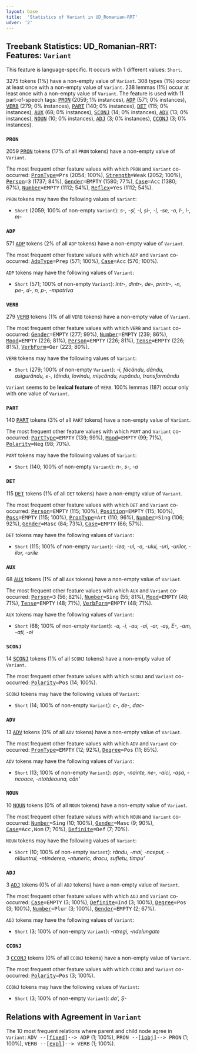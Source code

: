 ```yaml
---
layout: base
title:  'Statistics of Variant in UD_Romanian-RRT'
udver: '2'
---
```


## Treebank Statistics: UD_Romanian-RRT: Features: `Variant`

This feature is language-specific.
It occurs with 1 different values: `Short`.

3275 tokens (1%) have a non-empty value of `Variant`.
308 types (1%) occur at least once with a non-empty value of `Variant`.
238 lemmas (1%) occur at least once with a non-empty value of `Variant`.
The feature is used with 11 part-of-speech tags: <tt><a href="ro_rrt-pos-PRON.html">PRON</a></tt> (2059; 1% instances), <tt><a href="ro_rrt-pos-ADP.html">ADP</a></tt> (571; 0% instances), <tt><a href="ro_rrt-pos-VERB.html">VERB</a></tt> (279; 0% instances), <tt><a href="ro_rrt-pos-PART.html">PART</a></tt> (140; 0% instances), <tt><a href="ro_rrt-pos-DET.html">DET</a></tt> (115; 0% instances), <tt><a href="ro_rrt-pos-AUX.html">AUX</a></tt> (68; 0% instances), <tt><a href="ro_rrt-pos-SCONJ.html">SCONJ</a></tt> (14; 0% instances), <tt><a href="ro_rrt-pos-ADV.html">ADV</a></tt> (13; 0% instances), <tt><a href="ro_rrt-pos-NOUN.html">NOUN</a></tt> (10; 0% instances), <tt><a href="ro_rrt-pos-ADJ.html">ADJ</a></tt> (3; 0% instances), <tt><a href="ro_rrt-pos-CCONJ.html">CCONJ</a></tt> (3; 0% instances).

### `PRON`

2059 <tt><a href="ro_rrt-pos-PRON.html">PRON</a></tt> tokens (17% of all `PRON` tokens) have a non-empty value of `Variant`.

The most frequent other feature values with which `PRON` and `Variant` co-occurred: <tt><a href="ro_rrt-feat-PronType.html">PronType</a></tt><tt>=Prs</tt> (2054; 100%), <tt><a href="ro_rrt-feat-Strength.html">Strength</a></tt><tt>=Weak</tt> (2052; 100%), <tt><a href="ro_rrt-feat-Person.html">Person</a></tt><tt>=3</tt> (1737; 84%), <tt><a href="ro_rrt-feat-Gender.html">Gender</a></tt><tt>=EMPTY</tt> (1580; 77%), <tt><a href="ro_rrt-feat-Case.html">Case</a></tt><tt>=Acc</tt> (1380; 67%), <tt><a href="ro_rrt-feat-Number.html">Number</a></tt><tt>=EMPTY</tt> (1112; 54%), <tt><a href="ro_rrt-feat-Reflex.html">Reflex</a></tt><tt>=Yes</tt> (1112; 54%).

`PRON` tokens may have the following values of `Variant`:

* `Short` (2059; 100% of non-empty `Variant`): <em>s-, -și, -l, și-, -i, -se, -o, l-, i-, m-</em>

### `ADP`

571 <tt><a href="ro_rrt-pos-ADP.html">ADP</a></tt> tokens (2% of all `ADP` tokens) have a non-empty value of `Variant`.

The most frequent other feature values with which `ADP` and `Variant` co-occurred: <tt><a href="ro_rrt-feat-AdpType.html">AdpType</a></tt><tt>=Prep</tt> (571; 100%), <tt><a href="ro_rrt-feat-Case.html">Case</a></tt><tt>=Acc</tt> (570; 100%).

`ADP` tokens may have the following values of `Variant`:

* `Short` (571; 100% of non-empty `Variant`): <em>într-, dintr-, de-, printr-, -n, pe-, d-, n, p-, -mpotriva</em>

### `VERB`

279 <tt><a href="ro_rrt-pos-VERB.html">VERB</a></tt> tokens (1% of all `VERB` tokens) have a non-empty value of `Variant`.

The most frequent other feature values with which `VERB` and `Variant` co-occurred: <tt><a href="ro_rrt-feat-Gender.html">Gender</a></tt><tt>=EMPTY</tt> (277; 99%), <tt><a href="ro_rrt-feat-Number.html">Number</a></tt><tt>=EMPTY</tt> (239; 86%), <tt><a href="ro_rrt-feat-Mood.html">Mood</a></tt><tt>=EMPTY</tt> (226; 81%), <tt><a href="ro_rrt-feat-Person.html">Person</a></tt><tt>=EMPTY</tt> (226; 81%), <tt><a href="ro_rrt-feat-Tense.html">Tense</a></tt><tt>=EMPTY</tt> (226; 81%), <tt><a href="ro_rrt-feat-VerbForm.html">VerbForm</a></tt><tt>=Ger</tt> (223; 80%).

`VERB` tokens may have the following values of `Variant`:

* `Short` (279; 100% of non-empty `Variant`): <em>-i, făcându, dându, asigurându, e-, tăindu, lovindu, mișcându, rupându, transformându</em>

`Variant` seems to be **lexical feature** of `VERB`. 100% lemmas (187) occur only with one value of `Variant`.

### `PART`

140 <tt><a href="ro_rrt-pos-PART.html">PART</a></tt> tokens (3% of all `PART` tokens) have a non-empty value of `Variant`.

The most frequent other feature values with which `PART` and `Variant` co-occurred: <tt><a href="ro_rrt-feat-PartType.html">PartType</a></tt><tt>=EMPTY</tt> (139; 99%), <tt><a href="ro_rrt-feat-Mood.html">Mood</a></tt><tt>=EMPTY</tt> (99; 71%), <tt><a href="ro_rrt-feat-Polarity.html">Polarity</a></tt><tt>=Neg</tt> (98; 70%).

`PART` tokens may have the following values of `Variant`:

* `Short` (140; 100% of non-empty `Variant`): <em>n-, s-, -a</em>

### `DET`

115 <tt><a href="ro_rrt-pos-DET.html">DET</a></tt> tokens (1% of all `DET` tokens) have a non-empty value of `Variant`.

The most frequent other feature values with which `DET` and `Variant` co-occurred: <tt><a href="ro_rrt-feat-Person.html">Person</a></tt><tt>=EMPTY</tt> (115; 100%), <tt><a href="ro_rrt-feat-Position.html">Position</a></tt><tt>=EMPTY</tt> (115; 100%), <tt><a href="ro_rrt-feat-Poss.html">Poss</a></tt><tt>=EMPTY</tt> (115; 100%), <tt><a href="ro_rrt-feat-PronType.html">PronType</a></tt><tt>=Art</tt> (110; 96%), <tt><a href="ro_rrt-feat-Number.html">Number</a></tt><tt>=Sing</tt> (106; 92%), <tt><a href="ro_rrt-feat-Gender.html">Gender</a></tt><tt>=Masc</tt> (84; 73%), <tt><a href="ro_rrt-feat-Case.html">Case</a></tt><tt>=EMPTY</tt> (66; 57%).

`DET` tokens may have the following values of `Variant`:

* `Short` (115; 100% of non-empty `Variant`): <em>-lea, -ul, -a, -ului, -uri, -urilor, -ilor, -urile</em>

### `AUX`

68 <tt><a href="ro_rrt-pos-AUX.html">AUX</a></tt> tokens (1% of all `AUX` tokens) have a non-empty value of `Variant`.

The most frequent other feature values with which `AUX` and `Variant` co-occurred: <tt><a href="ro_rrt-feat-Person.html">Person</a></tt><tt>=3</tt> (56; 82%), <tt><a href="ro_rrt-feat-Number.html">Number</a></tt><tt>=Sing</tt> (55; 81%), <tt><a href="ro_rrt-feat-Mood.html">Mood</a></tt><tt>=EMPTY</tt> (48; 71%), <tt><a href="ro_rrt-feat-Tense.html">Tense</a></tt><tt>=EMPTY</tt> (48; 71%), <tt><a href="ro_rrt-feat-VerbForm.html">VerbForm</a></tt><tt>=EMPTY</tt> (48; 71%).

`AUX` tokens may have the following values of `Variant`:

* `Short` (68; 100% of non-empty `Variant`): <em>-a, -i, -au, -ai, -ar, -aș, E-, -am, -ați, -oi</em>

### `SCONJ`

14 <tt><a href="ro_rrt-pos-SCONJ.html">SCONJ</a></tt> tokens (1% of all `SCONJ` tokens) have a non-empty value of `Variant`.

The most frequent other feature values with which `SCONJ` and `Variant` co-occurred: <tt><a href="ro_rrt-feat-Polarity.html">Polarity</a></tt><tt>=Pos</tt> (14; 100%).

`SCONJ` tokens may have the following values of `Variant`:

* `Short` (14; 100% of non-empty `Variant`): <em>c-, de-, dac-</em>

### `ADV`

13 <tt><a href="ro_rrt-pos-ADV.html">ADV</a></tt> tokens (0% of all `ADV` tokens) have a non-empty value of `Variant`.

The most frequent other feature values with which `ADV` and `Variant` co-occurred: <tt><a href="ro_rrt-feat-PronType.html">PronType</a></tt><tt>=EMPTY</tt> (12; 92%), <tt><a href="ro_rrt-feat-Degree.html">Degree</a></tt><tt>=Pos</tt> (11; 85%).

`ADV` tokens may have the following values of `Variant`:

* `Short` (13; 100% of non-empty `Variant`): <em>așa-, -nainte, ne-, -aici, -așa, -ncoace, -ntotdeauna, cân'</em>

### `NOUN`

10 <tt><a href="ro_rrt-pos-NOUN.html">NOUN</a></tt> tokens (0% of all `NOUN` tokens) have a non-empty value of `Variant`.

The most frequent other feature values with which `NOUN` and `Variant` co-occurred: <tt><a href="ro_rrt-feat-Number.html">Number</a></tt><tt>=Sing</tt> (10; 100%), <tt><a href="ro_rrt-feat-Gender.html">Gender</a></tt><tt>=Masc</tt> (9; 90%), <tt><a href="ro_rrt-feat-Case.html">Case</a></tt><tt>=Acc,Nom</tt> (7; 70%), <tt><a href="ro_rrt-feat-Definite.html">Definite</a></tt><tt>=Def</tt> (7; 70%).

`NOUN` tokens may have the following values of `Variant`:

* `Short` (10; 100% of non-empty `Variant`): <em>rându, -mai, -nceput, -nlăuntrul, -ntinderea, -ntuneric, dracu, sufletu, timpu'</em>

### `ADJ`

3 <tt><a href="ro_rrt-pos-ADJ.html">ADJ</a></tt> tokens (0% of all `ADJ` tokens) have a non-empty value of `Variant`.

The most frequent other feature values with which `ADJ` and `Variant` co-occurred: <tt><a href="ro_rrt-feat-Case.html">Case</a></tt><tt>=EMPTY</tt> (3; 100%), <tt><a href="ro_rrt-feat-Definite.html">Definite</a></tt><tt>=Ind</tt> (3; 100%), <tt><a href="ro_rrt-feat-Degree.html">Degree</a></tt><tt>=Pos</tt> (3; 100%), <tt><a href="ro_rrt-feat-Number.html">Number</a></tt><tt>=Plur</tt> (3; 100%), <tt><a href="ro_rrt-feat-Gender.html">Gender</a></tt><tt>=EMPTY</tt> (2; 67%).

`ADJ` tokens may have the following values of `Variant`:

* `Short` (3; 100% of non-empty `Variant`): <em>-ntregi, -ndelungate</em>

### `CCONJ`

3 <tt><a href="ro_rrt-pos-CCONJ.html">CCONJ</a></tt> tokens (0% of all `CCONJ` tokens) have a non-empty value of `Variant`.

The most frequent other feature values with which `CCONJ` and `Variant` co-occurred: <tt><a href="ro_rrt-feat-Polarity.html">Polarity</a></tt><tt>=Pos</tt> (3; 100%).

`CCONJ` tokens may have the following values of `Variant`:

* `Short` (3; 100% of non-empty `Variant`): <em>da', Ș-</em>

## Relations with Agreement in `Variant`

The 10 most frequent relations where parent and child node agree in `Variant`:
<tt>ADV --[<tt><a href="ro_rrt-dep-fixed.html">fixed</a></tt>]--> ADP</tt> (1; 100%),
<tt>PRON --[<tt><a href="ro_rrt-dep-iobj.html">iobj</a></tt>]--> PRON</tt> (1; 100%),
<tt>VERB --[<tt><a href="ro_rrt-dep-expl.html">expl</a></tt>]--> VERB</tt> (1; 100%).

